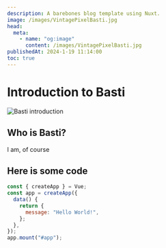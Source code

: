 ```yaml
---
description: A barebones blog template using Nuxt.
image: /images/VintagePixelBasti.jpg
head:
  meta:
    - name: "og:image"
      content: /images/VintagePixelBasti.jpg
publishedAt: 2024-1-19 11:14:00
toc: true
---
```


# Introduction to Basti

![Basti introduction](/images/VintagePixelBasti.jpg)

## Who is Basti?

I am, of course

## Here is some code

```javascript
const { createApp } = Vue;
const app = createApp({
  data() {
    return {
      message: "Hello World!",
    };
  },
});
app.mount("#app");
```

